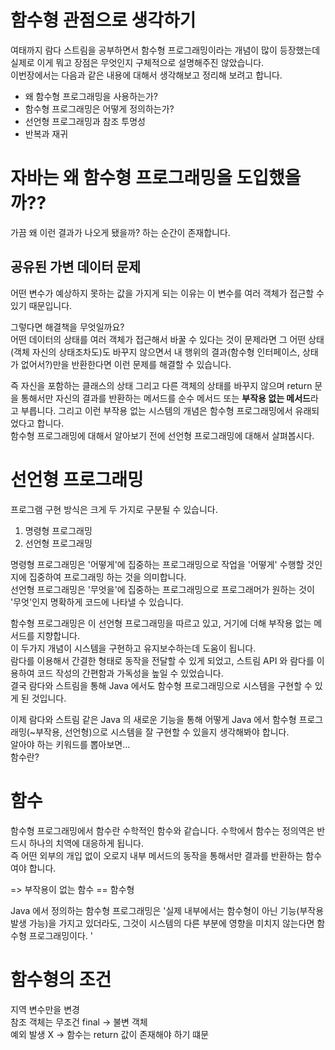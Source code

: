 # 함수형 관점으로 생각하기  
여태까지 람다 스트림을 공부하면서 함수형 프로그래밍이라는 개념이 많이 등장했는데 실제로 이게 뭐고 장점은 무엇인지 구체적으로 설명해주진 않았습니다.  
이번장에서는 다음과 같은 내용에 대해서 생각해보고 정리해 보려고 합니다.  
* 왜 함수형 프로그래밍을 사용하는가?
* 함수형 프로그래밍은 어떻게 정의하는가?
* 선언형 프로그래밍과 참조 투명성
* 반복과 재귀

# 자바는 왜 함수형 프로그래밍을 도입했을까??  
가끔 왜 이런 결과가 나오게 됐을까? 하는 순간이 존재합니다. 
## 공유된 가변 데이터 문제  
어떤 변수가 예상하지 못하는 값을 가지게 되는 이유는 이 변수를 여러 객체가 접근할 수 있기 때문입니다.  

그렇다면 해결책을 무엇일까요?  
어떤 데이터의 상태를 여러 객체가 접근해서 바꿀 수 있다는 것이 문제라면 그 어떤 상태(객체 자신의 상태조차도)도 바꾸지 않으면서 내 행위의 결과(함수형 인터페이스, 상태가 없어서?)만을 반환한다면 이런 문제를 해결할 수 있습니다.   

[//]: # (그렇다면 이 공유 데이터를 접근하지 않고, 각 객체는 자신의 영역만을 접근하게 한다면 이런 문제는 발생하지 않을 것입니다.  )
즉 자신을 포함하는 클래스의 상태 그리고 다른 객체의 상태를 바꾸지 않으며 return 문을 통해서만 자신의 결과를 반환하는 메서드를 순수 메서드 또는 **부작용 없는 메서드**라고 부릅니다.
그리고 이런 부작용 없는 시스템의 개념은 함수형 프로그래밍에서 유래되었다고 합니다.  
함수형 프로그래밍에 대해서 알아보기 전에 선언형 프로그래밍에 대해서 살펴봅시다.  

# 선언형 프로그래밍  
프로그램 구현 방식은 크게 두 가지로 구분될 수 있습니다.  
1. 명령형 프로그래밍
2. 선언형 프로그래밍

명령형 프로그래밍은 '어떻게'에 집중하는 프로그래밍으로 작업을 '어떻게' 수행할 것인지에 집중하여 프로그래밍 하는 것을 의미합니다.  
선언형 프로그래밍은 '무엇을'에 집중하는 프로그래밍으로 프로그래머가 원하는 것이 '무엇'인지 명확하게 코드에 나타낼 수 있습니다.  

함수형 프로그래밍은 이 선언형 프로그래밍을 따르고 있고, 거기에 더해 부작용 없는 메서드를 지향합니다.  
이 두가지 개념이 시스템을 구현하고 유지보수하는데 도움이 됩니다.  
람다를 이용해서 간결한 형태로 동작을 전달할 수 있게 되었고, 스트림 API 와 람다를 이용하여 코드 작성의 간편함과 가독성을 높일 수 있었습니다.  
결국 람다와 스트림을 통해 Java 에서도 함수형 프로그래밍으로 시스템을 구현할 수 있게 된 것입니다.  

이제 람다와 스트림 같은 Java 의 새로운 기능을 통해 어떻게 Java 에서 함수형 프로그래밍(~부작용, 선언형)으로 시스템을 잘 구현할 수 있을지 생각해봐야 합니다.  
알아야 하는 키워드를 뽑아보면...  
함수란?  

# 함수
함수형 프로그래밍에서 함수란 수학적인 함수와 같습니다. 수학에서 함수는 정의역은 반드시 하나의 치역에 대응하게 됩니다.  
즉 어떤 외부의 개입 없이 오로지 내부 메서드의 동작을 통해서만 결과를 반환하는 함수여야 합니다.  

=> 부작용이 없는 함수 == 함수형

Java 에서 정의하는 함수형 프로그래밍은 '실제 내부에서는 함수형이 아닌 기능(부작용 발생 가능)을 가지고 있더라도, 그것이 시스템의 다른 부분에 영향을 미치지 않는다면 함수형 프로그래밍이다. '  

# 함수형의 조건  
지역 변수만을 변경  
참조 객체는 무조건 final  -> 불변 객체  
예외 발생 X -> 함수는 return 값이 존재해야 하기 떄문   

